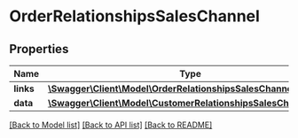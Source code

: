 # OrderRelationshipsSalesChannel

## Properties
Name | Type | Description | Notes
------------ | ------------- | ------------- | -------------
**links** | [**\Swagger\Client\Model\OrderRelationshipsSalesChannelLinks**](OrderRelationshipsSalesChannelLinks.md) |  | [optional] 
**data** | [**\Swagger\Client\Model\CustomerRelationshipsSalesChannelData**](CustomerRelationshipsSalesChannelData.md) |  | [optional] 

[[Back to Model list]](../../README.md#documentation-for-models) [[Back to API list]](../../README.md#documentation-for-api-endpoints) [[Back to README]](../../README.md)

